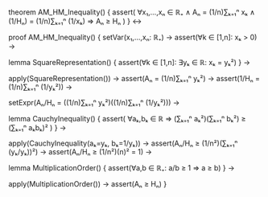 theorem AM_HM_Inequality() {
  assert(
    ∀x₁,...,xₙ ∈ ℝ₊ ∧
    Aₙ = (1/n)∑ₖ₌₁ⁿ xₖ ∧
    (1/Hₙ) = (1/n)∑ₖ₌₁ⁿ (1/xₖ) ⇒
    Aₙ ≥ Hₙ
  )
} ↔

proof AM_HM_Inequality() {
  setVar(x₁,...,xₙ: ℝ₊) →
  assert(∀k ∈ [1,n]: xₖ > 0) →
  
  lemma SquareRepresentation() {
    assert(∀k ∈ [1,n]: ∃yₖ ∈ ℝ: xₖ = yₖ²)
  } →
  
  apply(SquareRepresentation()) →
  assert(Aₙ = (1/n)∑ₖ₌₁ⁿ yₖ²) →
  assert(1/Hₙ = (1/n)∑ₖ₌₁ⁿ (1/yₖ²)) →
  
  setExpr(Aₙ/Hₙ = ((1/n)∑ₖ₌₁ⁿ yₖ²)((1/n)∑ₖ₌₁ⁿ (1/yₖ²))) →
  
  lemma CauchyInequality() {
    assert(
      ∀aₖ,bₖ ∈ ℝ ⇒
      (∑ₖ₌₁ⁿ aₖ²)(∑ₖ₌₁ⁿ bₖ²) ≥ (∑ₖ₌₁ⁿ aₖbₖ)²
    )
  } →
  
  apply(CauchyInequality(aₖ=yₖ, bₖ=1/yₖ)) →
  assert(Aₙ/Hₙ ≥ (1/n²)(∑ₖ₌₁ⁿ (yₖ/yₖ))²) →
  assert(Aₙ/Hₙ ≥ (1/n²)(n)² = 1) →
  
  lemma MultiplicationOrder() {
    assert(∀a,b ∈ ℝ₊: a/b ≥ 1 ⇒ a ≥ b)
  } →
  
  apply(MultiplicationOrder()) →
  assert(Aₙ ≥ Hₙ)
}